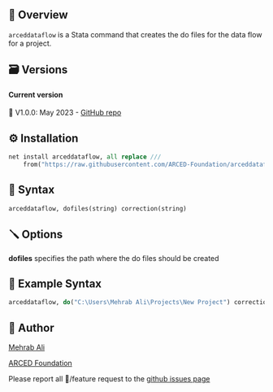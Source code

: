 ## :nazar_amulet: Overview

``arceddataflow`` is a Stata command that creates the do files for the data flow for a project.



## :card_file_box: Versions
#### Current version
:memo: V1.0.0: May 2023 - [GitHub repo](https://github.com/ARCED-Foundation/arceddataflow/)



## :gear: Installation
```stata
net install arceddataflow, all replace ///
	from("https://raw.githubusercontent.com/ARCED-Foundation/arceddataflow/master")
```

## :wrench: Syntax
``arceddataflow, dofiles(string) correction(string)``


## :screwdriver: Options

<b>dofiles</b> specifies the path where the do files should be created

## :paperclip: Example Syntax
```stata
arceddataflow, do("C:\Users\Mehrab Ali\Projects\New Project") correction(C:\Users\Mehrab Ali\Projects\New Project\Data\Corrections)
```

## :mage: Author
<a href="https://arced.foundation/mehrab-ali" target="_blank">Mehrab Ali</a>

<a href="https://arced.foundation" target="_blank">ARCED Foundation</a>

Please report all :lady_beetle:/feature request to the <a href="https://github.com/ARCED-Foundation/arceddataflow/issues" target="_blank"> github issues page</a>

